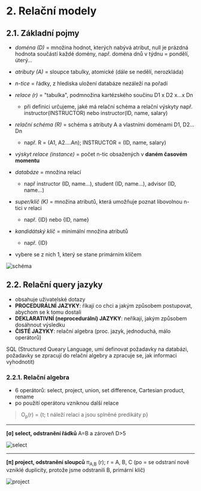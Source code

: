 # 2. Relační modely

## 2.1. Základní pojmy
* *doména (D)* = množina hodnot, kterých nabývá atribut, null je prázdná hodnota součástí každé domény, např. doména dnů v týdnu = pondělí, úterý…
* *atributy (A)* = sloupce tabulky, atomické (dále se nedělí, nerozkláda)
* *n-tice* = řádky, z hlediska uložení databáze nezáleží na pořadí
* *relace (r)* = "tabulka", podmnožina kartézského součinu D1 x D2  x…x Dn
  - při definici určujeme, jaké má relační schéma a relační výskyty  např. instructor(INSTRUCTOR) nebo instructor(ID, name, salary)
* *relační schéma (R)* = schéma s atributy A a vlastními doménami D1, D2…Dn
  - např. R = (A1, A2….An); INSTRUCTOR = (ID, name, salary)
* *výskyt relace (instance)* = počet n-tic obsažených v **daném časovém momentu**
* *databáze* = množina relací
  - např instructor (ID, name…), student (ID, name…), advisor (ID, name…)


* *super/klíč (K)* = množina atributů, která umožňuje poznat libovolnou n-tici v relaci
  - např. {ID} nebo {ID, name}
* *kandidátský klíč* = minimální množina atributů
  - např. {ID}
* vybere se z nich 1, který se stane primárním klíčem

![schéma](https://i.imgur.com/2aamu2Z.png)

## 2.2. Relační query jazyky

* obsahuje uživatelské dotazy
* **PROCEDURÁLNÍ JAZYKY**: říkají co chci a jakým způsobem postupovat, abychom se k tomu dostali
* **DEKLARATIVNÍ (neprocedurální) JAZYKY**: neříkají, jakým způsobem dosáhnout výsledku
* **ČISTÉ JAZYKY**: relační algebra (proc. jazyk, jednoduchá, málo operátorů)

SQL (Structured Queary Language, umí definovat požadavky na databázi, požadavky se zpracují do relační algebry a zpracuje se, jak informaci vyhodnotit)

### 2.2.1. Relační algebra
* 6 operátorů: select, project, union, set difference, Cartesian product, rename
* po použití operátoru vzniknou další relace

>O<sub>p</sub>(r) = {t; t náleží relaci a jsou splněné predikáty p}

<hr>

**[σ] select, odstranění řádků**
A=B a zároveň D>5

![select](https://i.imgur.com/eLCaplw.png)

<hr>

**[π] project, odstranění sloupců**
π<sub>A,B</sub> (r); r = A, B, C
(po = se odstraní nově vzniklé duplicity, protože jsme odstranili B, primární klíč)

![project](https://i.imgur.com/SLVpmey.png)
